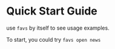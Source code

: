# Quick Start Guide

use `favs` by itself to see usage examples.

To start, you could try `favs open news`
